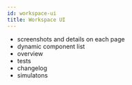 ```yaml
---
id: workspace-ui
title: Workspace UI
---
```


- screenshots and details on each page
- dynamic component list
- overview
- tests
- changelog
- simulatons
